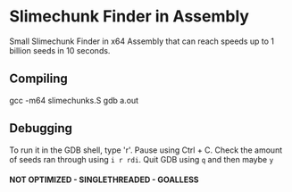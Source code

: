 # Slimechunk Finder in Assembly
Small Slimechunk Finder in x64 Assembly that can reach speeds up to 1 billion seeds in 10 seconds.

## Compiling
gcc -m64 slimechunks.S
gdb a.out

## Debugging
To run it in the GDB shell, type 'r'. Pause using Ctrl + C.
Check the amount of seeds ran through using `i r rdi`. Quit GDB using `q` and then maybe `y`

#### NOT OPTIMIZED - SINGLETHREADED - GOALLESS